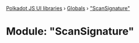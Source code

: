 [Polkadot JS UI libraries](../README.md) › [Globals](../globals.md) › ["ScanSignature"](_scansignature_.md)

# Module: "ScanSignature"



